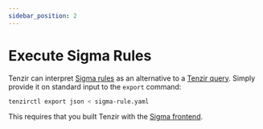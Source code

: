 ```yaml
---
sidebar_position: 2
---
```


# Execute Sigma Rules

Tenzir can interpret [Sigma rules](https://github.com/SigmaHQ/sigma) as an
alternative to a [Tenzir query](../../understand/README.md). Simply
provide it on standard input to the `export` command:

```bash
tenzirctl export json < sigma-rule.yaml
```

This requires that you built Tenzir with the [Sigma
frontend](../../understand/frontends/sigma.md).
